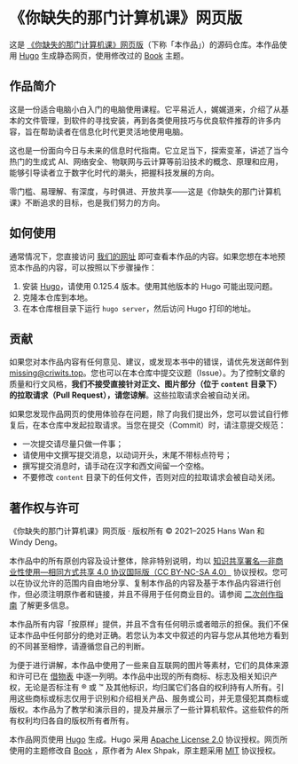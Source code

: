 # 《你缺失的那门计算机课》网页版

这是 [《你缺失的那门计算机课》网页版](https://www.criwits.top/missing)（下称「本作品」）的源码仓库。本作品使用 [Hugo](https://gohugo.io/) 生成静态网页，使用修改过的 [Book](https://themes.gohugo.io/themes/hugo-book/) 主题。

## 作品简介

这是一份适合电脑小白入门的电脑使用课程。它平易近人，娓娓道来，介绍了从基本的文件管理，到软件的寻找安装，再到各类使用技巧与优良软件推荐的许多内容，旨在帮助读者在信息化时代更灵活地使用电脑。

这也是一份面向今日与未来的信息时代指南。它立足当下，探索变革，讲述了当今热门的生成式 AI、网络安全、物联网与云计算等前沿技术的概念、原理和应用，能够引导读者立于数字化时代的潮头，把握科技发展的方向。

零门槛、易理解、有深度，与时俱进、开放共享——这是《你缺失的那门计算机课》不断追求的目标，也是我们努力的方向。

## 如何使用

通常情况下，您直接访问 [我们的网址](https://www.criwits.top/missing) 即可查看本作品的内容。如果您想在本地预览本作品的内容，可以按照以下步骤操作：

1. 安装 [Hugo](https://gohugo.io/)，请使用 0.125.4 版本。使用其他版本的 Hugo 可能出现问题。
2. 克隆本仓库到本地。
3. 在本仓库根目录下运行 `hugo server`，然后访问 Hugo 打印的地址。

## 贡献

如果您对本作品内容有任何意见、建议，或发现本书中的错误，请优先发送邮件到 [missing@criwits.top](mailto:missing@criwits.top)。您也可以在本仓库中提交议题（Issue）。为了控制文章的质量和行文风格，**我们不接受直接针对正文、图片部分（位于 `content` 目录下）的拉取请求（Pull Request），请您谅解**。这些拉取请求会被自动关闭。

如果您发现作品网页的使用体验存在问题，除了向我们提出外，您可以尝试自行修复后，在本仓库中发起拉取请求。当您在提交（Commit）时，请注意提交规范：

- 一次提交请尽量只做一件事；
- 请使用中文撰写提交消息，以动词开头，末尾不带标点符号；
- 撰写提交消息时，请手动在汉字和西文间留一个空格。
- 不要修改 `content` 目录下的任何文件，否则对应的拉取请求会被自动关闭。

## 著作权与许可

《你缺失的那门计算机课》网页版 · 版权所有 © 2021–2025 Hans Wan 和 Windy Deng。

本作品中的所有原创内容及设计整体，除非特别说明，均以 [知识共享署名—非商业性使用—相同方式共享 4.0 协议国际版（CC BY-NC-SA 4.0）](https://creativecommons.org/licenses/by-nc-sa/4.0/deed.zh) 协议授权。您可以在协议允许的范围内自由地分享、复制本作品的内容及基于本作品内容进行创作，但必须注明原作者和链接，并且不得用于任何商业目的。请参阅 [二次创作指南](content/adapt-guide.md) 了解更多信息。

本作品所有内容「按原样」提供，并且不含有任何明示或者暗示的担保。我们不保证本作品中任何部分的绝对正确。若您认为本文中叙述的内容与您从其他地方看到的不同甚至相悖，请遵循您自己的判断。

为便于进行讲解，本作品中使用了一些来自互联网的图片等素材，它们的具体来源和许可已在 [借物表](content/attribution-of-external-content.md) 中逐一列明。本作品中出现的所有商标、标志及相关知识产权，无论是否标注有 ® 或 ™ 及其他标识，均归属它们各自的权利持有人所有。引用这些商标或标志仅用于识别和介绍相关产品、服务或公司，并无意侵犯其商标或版权。本作品为了教学和演示目的，提及并展示了一些计算机软件。这些软件的所有权利均归各自的版权所有者所有。

本作品网页使用 [Hugo](https://gohugo.io/) 生成。Hugo 采用 [Apache License 2.0](https://www.apache.org/licenses/LICENSE-2.0) 协议授权。网页所使用的主题修改自 [Book](https://themes.gohugo.io/themes/hugo-book/) ，原作者为 Alex Shpak，原主题采用 [MIT](https://opensource.org/licenses/MIT) 协议授权。